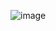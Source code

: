 ![image](https://user-images.githubusercontent.com/121858395/213836330-ae1777a3-4942-4e98-bac6-144bf9f8f59e.png)
